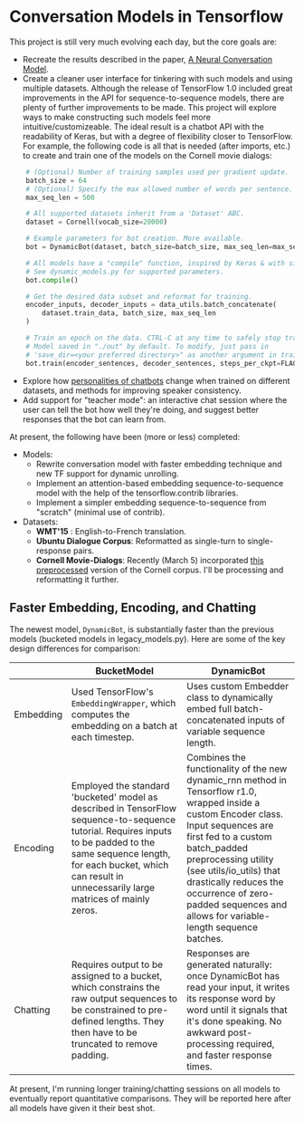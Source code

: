 # Conversation Models in Tensorflow

This project is still very much evolving each day, but the core goals are:
* Recreate the results described in the paper, [A Neural Conversation Model](https://arxiv.org/pdf/1506.05869.pdf).
* Create a cleaner user interface for tinkering with such models and using multiple datasets. Although the release of TensorFlow 1.0 included great improvements in the API for sequence-to-sequence models, there are plenty of further improvements to be made. This project will explore ways to make constructing such models feel more intuitive/customizeable. The ideal result is a chatbot API with the readability of Keras, but with a degree of flexibility closer to TensorFlow. For example, the following code is all that is needed (after imports, etc.) to create and train one of the models on the Cornell movie dialogs:
```python
    # (Optional) Number of training samples used per gradient update.
    batch_size = 64
    # (Optional) Specify the max allowed number of words per sentence.
    max_seq_len = 500

    # All supported datasets inherit from a 'Dataset' ABC.
    dataset = Cornell(vocab_size=20000)

    # Example parameters for bot creation. More available.
    bot = DynamicBot(dataset, batch_size=batch_size, max_seq_len=max_seq_len)

    # All models have a "compile" function, inspired by Keras & with similar meaning.
    # See dynamic_models.py for supported parameters.
    bot.compile()

    # Get the desired data subset and reformat for training.
    encoder_inputs, decoder_inputs = data_utils.batch_concatenate(
        dataset.train_data, batch_size, max_seq_len
    )

    # Train an epoch on the data. CTRL-C at any time to safely stop training.
    # Model saved in "./out" by default. To modify, just pass in
    # 'save_dir=<your preferred directory>" as another argument in train.
    bot.train(encoder_sentences, decoder_sentences, steps_per_ckpt=FLAGS.steps_per_ckpt)
```



* Explore how [personalities of chatbots](https://arxiv.org/pdf/1603.06155.pdf) change when trained on different datasets, and methods for improving speaker consistency.
* Add support for "teacher mode": an interactive chat session where the user can tell the bot how well they're doing, and suggest better responses that the bot can learn from.

At present, the following have been (more or less) completed:

* Models:
    * Rewrite conversation model with faster embedding technique and new TF support for dynamic unrolling.
    * Implement an attention-based embedding sequence-to-sequence model with the help of the tensorflow.contrib libraries.
    * Implement a simpler embedding sequence-to-sequence from "scratch" (minimal use of contrib).
* Datasets:
    * **WMT'15** : English-to-French translation.
    * **Ubuntu Dialogue Corpus**: Reformatted as single-turn to single-response pairs.
    * **Cornell Movie-Dialogs**: Recently (March 5) incorporated [this preprocessed](https://github.com/suriyadeepan/datasets/tree/master/seq2seq/cornell_movie_corpus) version of the Cornell corpus. I'll be processing and reformatting it further.

## Faster Embedding, Encoding, and Chatting

The newest model, ```DynamicBot```, is substantially faster than the previous models (bucketed models in legacy_models.py). Here are some of the key design differences for comparison:

|               | BucketModel | DynamicBot |
| ------------  | ----------    | -----------------------   |
| Embedding     | Used TensorFlow's ```EmbeddingWrapper```, which computes the embedding on a batch at each timestep. | Uses custom Embedder class to dynamically embed full batch-concatenated inputs of variable sequence length. |
| Encoding      | Employed the standard 'bucketed' model as described in TensorFlow sequence-to-sequence tutorial. Requires inputs to be padded to the same sequence length, for each bucket, which can result in unnecessarily large matrices of mainly zeros. | Combines the functionality of the new dynamic_rnn method in Tensorflow r1.0, wrapped inside a custom Encoder class. Input sequences are first fed to a custom batch_padded preprocessing utility (see utils/io_utils) that drastically reduces the occurrence of zero-padded sequences and allows for variable-length sequence batches. |
| Chatting      | Requires output to be assigned to a bucket, which constrains the raw output sequences to be constrained to pre-defined lengths. They then have to be truncated to remove padding. | Responses are generated naturally: once DynamicBot has read your input, it writes its response word by word until it signals that it's done speaking. No awkward post-processing required, and faster response times. |

At present, I'm running longer training/chatting sessions on all models to eventually report quantitative comparisons. They will be reported here after all models have given it their best shot.



